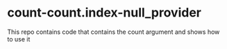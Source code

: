 # count-count.index-null_provider
This repo contains code that contains the count argument and shows how to use it
